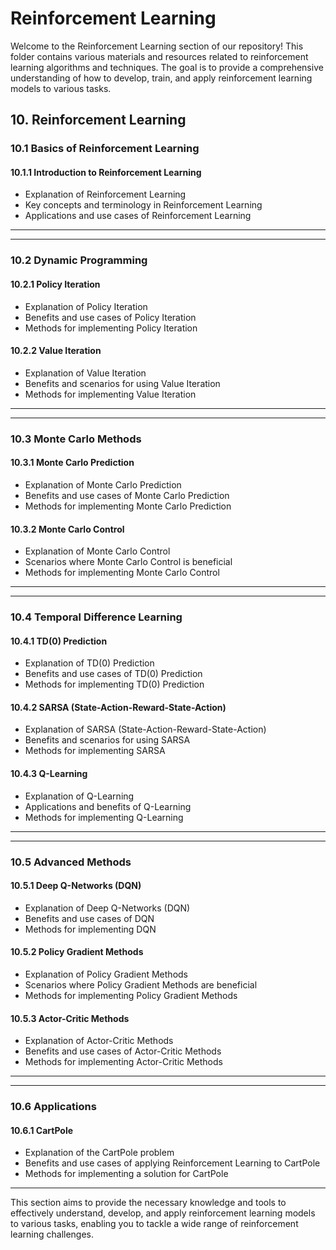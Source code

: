 # Reinforcement Learning

Welcome to the Reinforcement Learning section of our repository! This folder contains various materials and resources related to reinforcement learning algorithms and techniques. The goal is to provide a comprehensive understanding of how to develop, train, and apply reinforcement learning models to various tasks.

## 10. Reinforcement Learning

### 10.1 Basics of Reinforcement Learning

#### 10.1.1 Introduction to Reinforcement Learning

- Explanation of Reinforcement Learning
- Key concepts and terminology in Reinforcement Learning
- Applications and use cases of Reinforcement Learning

<hr><hr>

### 10.2 Dynamic Programming

#### 10.2.1 Policy Iteration

- Explanation of Policy Iteration
- Benefits and use cases of Policy Iteration
- Methods for implementing Policy Iteration

#### 10.2.2 Value Iteration

- Explanation of Value Iteration
- Benefits and scenarios for using Value Iteration
- Methods for implementing Value Iteration

<hr><hr>

### 10.3 Monte Carlo Methods

#### 10.3.1 Monte Carlo Prediction

- Explanation of Monte Carlo Prediction
- Benefits and use cases of Monte Carlo Prediction
- Methods for implementing Monte Carlo Prediction

#### 10.3.2 Monte Carlo Control

- Explanation of Monte Carlo Control
- Scenarios where Monte Carlo Control is beneficial
- Methods for implementing Monte Carlo Control

<hr><hr>

### 10.4 Temporal Difference Learning

#### 10.4.1 TD(0) Prediction

- Explanation of TD(0) Prediction
- Benefits and use cases of TD(0) Prediction
- Methods for implementing TD(0) Prediction

#### 10.4.2 SARSA (State-Action-Reward-State-Action)

- Explanation of SARSA (State-Action-Reward-State-Action)
- Benefits and scenarios for using SARSA
- Methods for implementing SARSA

#### 10.4.3 Q-Learning

- Explanation of Q-Learning
- Applications and benefits of Q-Learning
- Methods for implementing Q-Learning

<hr><hr>

### 10.5 Advanced Methods

#### 10.5.1 Deep Q-Networks (DQN)

- Explanation of Deep Q-Networks (DQN)
- Benefits and use cases of DQN
- Methods for implementing DQN

#### 10.5.2 Policy Gradient Methods

- Explanation of Policy Gradient Methods
- Scenarios where Policy Gradient Methods are beneficial
- Methods for implementing Policy Gradient Methods

#### 10.5.3 Actor-Critic Methods

- Explanation of Actor-Critic Methods
- Benefits and use cases of Actor-Critic Methods
- Methods for implementing Actor-Critic Methods

<hr><hr>

### 10.6 Applications

#### 10.6.1 CartPole

- Explanation of the CartPole problem
- Benefits and use cases of applying Reinforcement Learning to CartPole
- Methods for implementing a solution for CartPole

---

This section aims to provide the necessary knowledge and tools to effectively understand, develop, and apply reinforcement learning models to various tasks, enabling you to tackle a wide range of reinforcement learning challenges.
